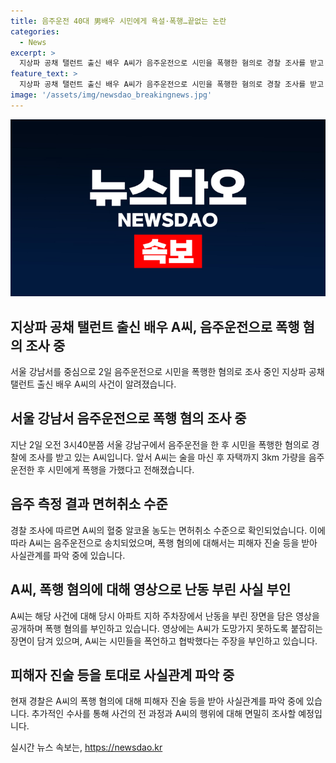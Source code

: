 ```yaml
---
title: 음주운전 40대 男배우 시민에게 욕설·폭행…끝없는 논란
categories:
  - News
excerpt: >
  지상파 공채 탤런트 출신 배우 A씨가 음주운전으로 시민을 폭행한 혐의로 경찰 조사를 받고 있다. 2일 새벽에 강남구에서 음주운전을 한 뒤 시민을 욕설하고 폭행한 사실이 밝혀졌으며, 경찰 조사에서 A씨는 음주 측정 결과가 면허취소 수준임이 확인됐다. 해당 사건은 주변 시민들이 A씨의 음주운전을 의심해 뒤를 쫓아나가며 발생했는데, A씨는 시민들을 폭행하고 욕설을 퍼붓고, 협박까지 한 것으로 전해졌다. 경찰은 A씨를 음주운전 혐의로 송치하고, 폭행 혐의에 대해서는 피해자 진술 등을 받아 사실관계를 파악 중이다. A씨는 지상파 공채 탤런트 출신 배우로 더불어 이번 사건으로 큰 화제를 모으고 있다.
feature_text: >
  지상파 공채 탤런트 출신 배우 A씨가 음주운전으로 시민을 폭행한 혐의로 경찰 조사를 받고 있다. 2일 새벽에 강남구에서 음주운전을 한 뒤 시민을 욕설하고 폭행한 사실이 밝혀졌으며, 경찰 조사에서 A씨는 음주 측정 결과가 면허취소 수준임이 확인됐다. 해당 사건은 주변 시민들이 A씨의 음주운전을 의심해 뒤를 쫓아나가며 발생했는데, A씨는 시민들을 폭행하고 욕설을 퍼붓고, 협박까지 한 것으로 전해졌다. 경찰은 A씨를 음주운전 혐의로 송치하고, 폭행 혐의에 대해서는 피해자 진술 등을 받아 사실관계를 파악 중이다. A씨는 지상파 공채 탤런트 출신 배우로 더불어 이번 사건으로 큰 화제를 모으고 있다.
image: '/assets/img/newsdao_breakingnews.jpg'
---
```


<p><img src="/assets/img/newsdao_breakingnews.jpg" alt="implanttips 속보" /></p>

<h2 data-ke-size="size26">지상파 공채 탤런트 출신 배우 A씨, 음주운전으로 폭행 혐의 조사 중</h2>

<p data-ke-size="size16">서울 강남서를 중심으로 2일 음주운전으로 시민을 폭행한 혐의로 조사 중인 지상파 공채 탤런트 출신 배우 A씨의 사건이 알려졌습니다.</p>

<h2 data-ke-size="size26">서울 강남서 음주운전으로 폭행 혐의 조사 중</h2>

<p data-ke-size="size16">지난 2일 오전 3시40분쯤 서울 강남구에서 음주운전을 한 후 시민을 폭행한 혐의로 경찰에 조사를 받고 있는 A씨입니다. 앞서 A씨는 술을 마신 후 자택까지 3km 가량을 음주운전한 후 시민에게 폭행을 가했다고 전해졌습니다.</p>

<h2 data-ke-size="size26">음주 측정 결과 면허취소 수준</h2>

<p data-ke-size="size16">경찰 조사에 따르면 A씨의 혈중 알코올 농도는 면허취소 수준으로 확인되었습니다. 이에 따라 A씨는 음주운전으로 송치되었으며, 폭행 혐의에 대해서는 피해자 진술 등을 받아 사실관계를 파악 중에 있습니다.</p>

<h2 data-ke-size="size26">A씨, 폭행 혐의에 대해 영상으로 난동 부린 사실 부인</h2>

<p data-ke-size="size16">A씨는 해당 사건에 대해 당시 아파트 지하 주차장에서 난동을 부린 장면을 담은 영상을 공개하며 폭행 혐의를 부인하고 있습니다. 영상에는 A씨가 도망가지 못하도록 붙잡히는 장면이 담겨 있으며, A씨는 시민들을 폭언하고 협박했다는 주장을 부인하고 있습니다.</p>

<h2 data-ke-size="size26">피해자 진술 등을 토대로 사실관계 파악 중</h2>

<p data-ke-size="size16">현재 경찰은 A씨의 폭행 혐의에 대해 피해자 진술 등을 받아 사실관계를 파악 중에 있습니다. 추가적인 수사를 통해 사건의 전 과정과 A씨의 행위에 대해 면밀히 조사할 예정입니다.</p>
실시간 뉴스 속보는, <a href="https://newsdao.kr" rel="dofollow">https://newsdao.kr</a>


